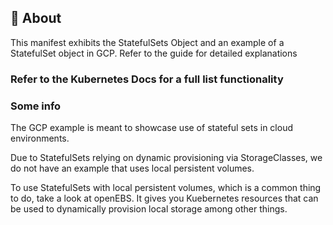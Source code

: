 ## 🧐 About <a name = "about"></a>
This manifest exhibits the StatefulSets Object and an example of a StatefulSet object in GCP. Refer to the guide for detailed explanations

### Refer to the Kubernetes Docs for a full list functionality

### Some info

The GCP example is meant to showcase use of stateful sets in cloud environments.

Due to StatefulSets relying on dynamic provisioning via StorageClasses, we do not have an example that uses local persistent volumes.

To use StatefulSets with local persistent volumes, which is a common thing to do, take a look at openEBS. It gives you Kuebernetes resources that can be used to dynamically provision local storage among other things.

